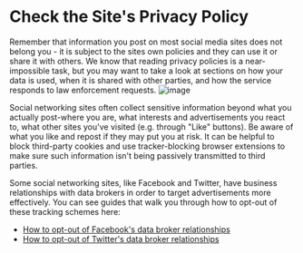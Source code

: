 [Title]: # (Check the Site's Privacy Policy)
[Difficulty]: # (Beginner)
[Order]: # (2)

# Check the Site's Privacy Policy

Remember that information you post on most social media sites does not belong you - it is subject to the sites own policies and they can use it or share it with others. We know that reading privacy policies is a near-impossible task, but you may want to take a look at sections on how your data is used, when it is shared with other parties, and how the service responds to law enforcement requests.
![image](socialb2.png)

Social networking sites often collect sensitive information beyond what you actually post-where you are, what interests and advertisements you react to, what other sites you've visited (e.g. through "Like" buttons). Be aware of what you like and repost if they may put you at risk. It can be helpful to block third-party cookies and use tracker-blocking browser extensions to make sure such information isn't being passively transmitted to third parties.

Some social networking sites, like Facebook and Twitter, have business relationships with data brokers in order to target advertisements more effectively. You can see guides that walk you through how to opt-out of these tracking schemes here:  
- [How to opt-out of Facebook's data broker relationships](https://www.eff.org/deeplinks/2013/02/howto-opt-out-databrokers-showing-your-targeted-advertisements-facebook)  
- [How to opt-out of Twitter's data broker relationships](https://www.eff.org/deeplinks/2013/07/how-opt-out-twitters-tailored-advertisements-and-more)